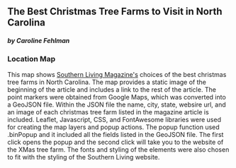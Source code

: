 <h2 >
The Best Christmas Tree Farms to Visit in North Carolina
</h2>

<h5 >
by Caroline Fehlman
</h5>


<h3>Location Map</h3>

<p>
This map shows <a href="https://www.southernliving.com/travel/north-carolina/north-carolina-christmas-tree-farms" target="_blank">Southern Living Magazine's</a> choices of the best christmas tree farms in North Carolina. The map provides a static image of the beginning of the article and includes a link to the rest of the article. The point markers were obtained from Google Maps, which was converted into a GeoJSON file. Within the JSON file the name, city, state, websire url, and an image of each christmas tree farm listed in the magazine article is included. Leaflet, Javascript, CSS, and FontAwesome libraries were used for creating the map layers and popup actions. The popup function used .binPopup and it included all the fields listed in the GeoJSON file. The first click opens the popup and the second click will take you to the website of the XMas tree farm. The fonts and styling of the elements were also chosen to fit with the styling of the Southern Living website.
</p>
